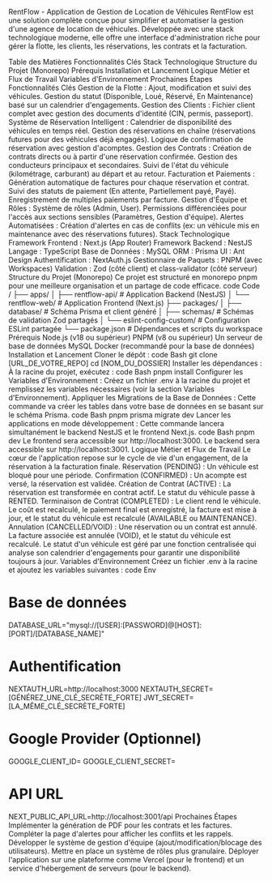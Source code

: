 RentFlow - Application de Gestion de Location de Véhicules
RentFlow est une solution complète conçue pour simplifier et automatiser la gestion d'une agence de location de véhicules. Développée avec une stack technologique moderne, elle offre une interface d'administration riche pour gérer la flotte, les clients, les réservations, les contrats et la facturation.

Table des Matières
Fonctionnalités Clés
Stack Technologique
Structure du Projet (Monorepo)
Prérequis
Installation et Lancement
Logique Métier et Flux de Travail
Variables d'Environnement
Prochaines Étapes
Fonctionnalités Clés
Gestion de la Flotte : Ajout, modification et suivi des véhicules. Gestion du statut (Disponible, Loué, Réservé, En Maintenance) basé sur un calendrier d'engagements.
Gestion des Clients : Fichier client complet avec gestion des documents d'identité (CIN, permis, passeport).
Système de Réservation Intelligent :
Calendrier de disponibilité des véhicules en temps réel.
Gestion des réservations en chaîne (réservations futures pour des véhicules déjà engagés).
Logique de confirmation de réservation avec gestion d'acomptes.
Gestion des Contrats :
Création de contrats directs ou à partir d'une réservation confirmée.
Gestion des conducteurs principaux et secondaires.
Suivi de l'état du véhicule (kilométrage, carburant) au départ et au retour.
Facturation et Paiements :
Génération automatique de factures pour chaque réservation et contrat.
Suivi des statuts de paiement (En attente, Partiellement payé, Payé).
Enregistrement de multiples paiements par facture.
Gestion d'Équipe et Rôles :
Système de rôles (Admin, User).
Permissions différenciées pour l'accès aux sections sensibles (Paramètres, Gestion d'équipe).
Alertes Automatisées : Création d'alertes en cas de conflits (ex: un véhicule mis en maintenance avec des réservations futures).
Stack Technologique
Framework Frontend : Next.js (App Router)
Framework Backend : NestJS
Langage : TypeScript
Base de Données : MySQL
ORM : Prisma
UI : Ant Design
Authentification : NextAuth.js
Gestionnaire de Paquets : PNPM (avec Workspaces)
Validation : Zod (côté client) et class-validator (côté serveur)
Structure du Projet (Monorepo)
Ce projet est structuré en monorepo pnpm pour une meilleure organisation et un partage de code efficace.
code
Code
/
├── apps/
│   ├── rentflow-api/       # Application Backend (NestJS)
│   └── rentflow-web/       # Application Frontend (Next.js)
├── packages/
│   ├── database/           # Schéma Prisma et client généré
│   ├── schemas/            # Schémas de validation Zod partagés
│   └── eslint-config-custom/ # Configuration ESLint partagée
└── package.json            # Dépendances et scripts du workspace
Prérequis
Node.js (v18 ou supérieur)
PNPM (v8 ou supérieur)
Un serveur de base de données MySQL
Docker (recommandé pour la base de données)
Installation et Lancement
Cloner le dépôt :
code
Bash
git clone [URL_DE_VOTRE_REPO]
cd [NOM_DU_DOSSIER]
Installer les dépendances :
À la racine du projet, exécutez :
code
Bash
pnpm install
Configurer les Variables d'Environnement :
Créez un fichier .env à la racine du projet et remplissez les variables nécessaires (voir la section Variables d'Environnement).
Appliquer les Migrations de la Base de Données :
Cette commande va créer les tables dans votre base de données en se basant sur le schéma Prisma.
code
Bash
pnpm prisma migrate dev
Lancer les applications en mode développement :
Cette commande lancera simultanément le backend NestJS et le frontend Next.js.
code
Bash
pnpm dev
Le frontend sera accessible sur http://localhost:3000.
Le backend sera accessible sur http://localhost:3001.
Logique Métier et Flux de Travail
Le cœur de l'application repose sur le cycle de vie d'un engagement, de la réservation à la facturation finale.
Réservation (PENDING) : Un véhicule est bloqué pour une période.
Confirmation (CONFIRMED) : Un acompte est versé, la réservation est validée.
Création de Contrat (ACTIVE) : La réservation est transformée en contrat actif. Le statut du véhicule passe à RENTED.
Terminaison de Contrat (COMPLETED) : Le client rend le véhicule. Le coût est recalculé, le paiement final est enregistré, la facture est mise à jour, et le statut du véhicule est recalculé (AVAILABLE ou MAINTENANCE).
Annulation (CANCELLED/VOID) : Une réservation ou un contrat est annulé. La facture associée est annulée (VOID), et le statut du véhicule est recalculé.
Le statut d'un véhicule est géré par une fonction centralisée qui analyse son calendrier d'engagements pour garantir une disponibilité toujours à jour.
Variables d'Environnement
Créez un fichier .env à la racine et ajoutez les variables suivantes :
code
Env
# Base de données
DATABASE_URL="mysql://[USER]:[PASSWORD]@[HOST]:[PORT]/[DATABASE_NAME]"

# Authentification
NEXTAUTH_URL=http://localhost:3000
NEXTAUTH_SECRET=[GÉNÉREZ_UNE_CLÉ_SECRÈTE_FORTE]
JWT_SECRET=[LA_MÊME_CLÉ_SECRÈTE_FORTE]

# Google Provider (Optionnel)
GOOGLE_CLIENT_ID=
GOOGLE_CLIENT_SECRET=

# API URL
NEXT_PUBLIC_API_URL=http://localhost:3001/api
Prochaines Étapes
Implémenter la génération de PDF pour les contrats et les factures.
Compléter la page d'alertes pour afficher les conflits et les rappels.
Développer le système de gestion d'équipe (ajout/modification/blocage des utilisateurs).
Mettre en place un système de rôles plus granulaire.
Déployer l'application sur une plateforme comme Vercel (pour le frontend) et un service d'hébergement de serveurs (pour le backend).
